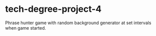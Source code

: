 # tech-degree-project-4

Phrase hunter game with random background generator at set intervals when game started.
